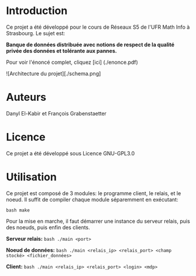 # Introduction

Ce projet a été développé pour le cours de Réseaux S5 de l'UFR Math Info à Strasbourg. Le sujet est: 

**Banque de données distribuée avec notions de respect de la qualité privée des données et tolérante aux pannes.**

Pour voir l'énoncé complet, cliquez [ici] (./enonce.pdf)

![Architecture du projet][./schema.png]

# Auteurs

Danyl El-Kabir et François Grabenstaetter

# Licence

Ce projet a été développé sous Licence GNU-GPL3.0

# Utilisation

Ce projet est composé de 3 modules: le programme client, le relais, et le noeud. Il suffit de compiler chaque module séparemment en exécutant:

`bash
make
`

Pour la mise en marche, il faut démarrer une instance du serveur relais, puis des noeuds, puis enfin des clients.

**Serveur relais:** 
`bash
./main <port>
`

**Noeud de données:**
`bash
./main <relais_ip> <relais_port> <champ stocké> <fichier_données>
`

**Client:**
`bash
./main <relais_ip> <relais_port> <login> <mdp>
`

